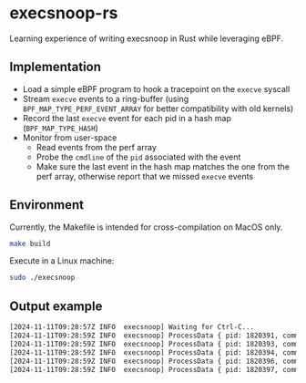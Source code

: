 # execsnoop-rs

Learning experience of writing execsnoop in Rust while leveraging eBPF.

## Implementation

* Load a simple eBPF program to hook a tracepoint on the `execve` syscall
* Stream `execve` events to a ring-buffer (using `BPF_MAP_TYPE_PERF_EVENT_ARRAY` for better compatibility with old kernels)
* Record the last `execve` event for each pid in a hash map (`BPF_MAP_TYPE_HASH`)
* Monitor from user-space
  * Read events from the perf array
  * Probe the `cmdline` of the `pid` associated with the event
  * Make sure the last event in the hash map matches the one from the perf array, otherwise report that we missed `execve` events

## Environment
Currently, the Makefile is intended for cross-compilation on MacOS only.
```bash
make build
```

Execute in a Linux machine:
```bash
sudo ./execsnoop
```

## Output example
```bash
[2024-11-11T09:28:57Z INFO  execsnoop] Waiting for Ctrl-C...
[2024-11-11T09:28:59Z INFO  execsnoop] ProcessData { pid: 1820391, comm: Some("bash"), cmdline: Reliable(Ok(["watch", "-n", "-1", "ls"])) }
[2024-11-11T09:28:59Z INFO  execsnoop] ProcessData { pid: 1820393, comm: Some("watch"), cmdline: Reliable(Ok(["sh", "-c", "ls"])) }
[2024-11-11T09:28:59Z INFO  execsnoop] ProcessData { pid: 1820394, comm: Some("sh"), cmdline: Reliable(Ok(["sh", "-c", "ls"])) }
[2024-11-11T09:28:59Z INFO  execsnoop] ProcessData { pid: 1820396, comm: Some("watch"), cmdline: Reliable(Ok(["watch", "-n", "-1", "ls"])) }
[2024-11-11T09:28:59Z INFO  execsnoop] ProcessData { pid: 1820397, comm: Some("sh"), cmdline: Reliable(Ok(["sh", "-c", "ls"])) }
```
